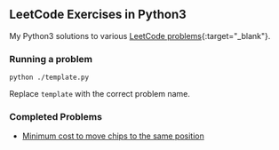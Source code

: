 ## LeetCode Exercises in Python3
My Python3 solutions to various [LeetCode problems](https://leetcode.com/problemset/all/){:target="_blank"}.

### Running a problem
```
python ./template.py
```
Replace `template` with the correct problem name.

### Completed Problems
* [Minimum cost to move chips to the same position](https://leetcode.com/problems/minimum-cost-to-move-chips-to-the-same-position/)